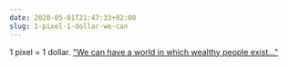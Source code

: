 ```yaml
---
date: 2020-05-01T21:47:33+02:00
slug: 1-pixel-1-dollar-we-can
---
```

1 pixel = 1 dollar. ["We can have a world in which wealthy people exist…"](https://mkorostoff.github.io/1-pixel-wealth/)


